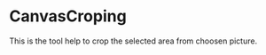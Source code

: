 CanvasCroping
=============

This is the tool help to crop the selected area from choosen picture.

